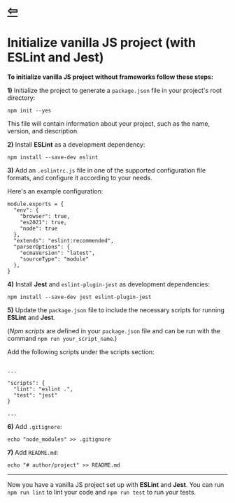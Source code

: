 # [⇦](/README.md)

# Initialize vanilla JS project (with ESLint and Jest)

**To initialize vanilla JS project without frameworks follow these steps:**

**1)** Initialize the project to generate a `package.json` file in your project's root directory:

```
npm init --yes
```

This file will contain information about your project, such as the name, version, and description.

**2)** Install **ESLint** as a development dependency:

```
npm install --save-dev eslint
```

**3)** Add an `.eslintrc.js` file in one of the supported configuration file formats, and configure it according to your needs.

Here's an example configuration:

```
module.exports = {
  "env": {
    "browser": true,
    "es2021": true,
    "node": true
  },
  "extends": "eslint:recommended",
  "parserOptions": {
    "ecmaVersion": "latest",
    "sourceType": "module"
  },
}
```

**4)** Install **Jest** and `eslint-plugin-jest` as development dependencies:

```
npm install --save-dev jest eslint-plugin-jest
```

**5)** Update the `package.json` file to include the necessary scripts for running **ESLint** and **Jest**.

(*Npm scripts* are defined in your `package.json` file and can be run with the command `npm run your_script_name`.)

Add the following scripts under the scripts section:

```

...

"scripts": {
  "lint": "eslint .",
  "test": "jest"
}

...

```

**6)** Add `.gitignore`:

```
echo "node_modules" >> .gitignore
```

**7)** Add `README.md`:

```
echo "# author/project" >> README.md
```

___

Now you have a vanilla JS project set up with **ESLint** and **Jest**.
You can run `npm run lint` to lint your code and `npm run test` to run your tests.
